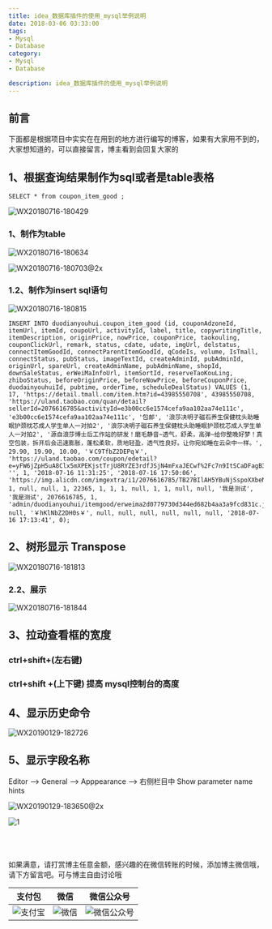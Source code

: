 ```yaml
---
title: idea_数据库插件的使用_mysql举例说明
date: 2018-03-06 03:33:00
tags: 
- Mysql
- Database
category: 
- Mysql
- Database

description: idea_数据库插件的使用_mysql举例说明
---
```

<!-- image url 
https://raw.githubusercontent.com/HealerJean/HealerJean.github.io/master/blogImages
　　首行缩进
<font color="red">  </font>
-->

## 前言

下面都是根据项目中实实在在用到的地方进行编写的博客，如果有大家用不到的，大家想知道的，可以直接留言，博主看到会回复大家的

## 1、根据查询结果制作为sql或者是table表格


```
SELECT * from coupon_item_good ;

```

![WX20180716-180429](https://raw.githubusercontent.com/HealerJean/HealerJean.github.io/master/blogImages/WX20180716-180429.png)


### 1、制作为table

![WX20180716-180634](https://raw.githubusercontent.com/HealerJean/HealerJean.github.io/master/blogImages/WX20180716-180634.png)

![WX20180716-180703@2x](https://raw.githubusercontent.com/HealerJean/HealerJean.github.io/master/blogImages/WX20180716-180703@2x.png)



### 1.2、制作为insert sql语句

![WX20180716-180815](https://raw.githubusercontent.com/HealerJean/HealerJean.github.io/master/blogImages/WX20180716-180815.png)





```
INSERT INTO duodianyouhui.coupon_item_good (id, couponAdzoneId, itemUrl, itemId, coupoUrl, activityId, label, title, copywritingTitle, itemDescription, originPrice, nowPrice, couponPrice, taokouling, couponClickUrl, remark, status, cdate, udate, imgUrl, delstatus, connectItemGoodId, connectParentItemGoodId, qCodeIs, volume, IsTmall, connectStatus, pubStatus, imageTextId, createAdminId, pubAdminId, originUrl, spareUrl, createAdminName, pubAdminName, shopId, downSaleStatus, erWeiMaInfoUrl, itemSortId, reserveTaoKouLing, zhiboStatus, beforeOriginPrice, beforeNowPrice, beforeCouponPrice, duodainyouhuiId, pubtime, orderTime, scheduleDealStatus) VALUES (1, 17, 'https://detail.tmall.com/item.htm?id=43985550708', 43985550708, 'https://uland.taobao.com/quan/detail?sellerId=2076616785&activityId=e3b00cc6e1574cefa9aa102aa74e111c', 'e3b00cc6e1574cefa9aa102aa74e111c', '包邮', '浪莎决明子磁石养生保健枕头助睡眠护颈枕芯成人学生单人一对拍2', '浪莎决明子磁石养生保健枕头助睡眠护颈枕芯成人学生单人一对拍2', '源自浪莎博士后工作站的研发！磨毛静音~透气，舒柔，高弹~给你整晚好梦！真空包装，拆开后会迅速膨胀，蓬松柔软，质地轻盈，透气性良好。让你宛如睡在云朵中一样。', 29.90, 19.90, 10.00, '￥C9TfbZ2DEPq￥', 'https://uland.taobao.com/coupon/edetail?e=yFW6jZpH5uA8Clx5mXPEKjstTrjU8RYZE3rdfJSjN4mFxaJECwf%2Fc7n9ItSCaDFagB3%2F5XdBW0SDxq6nENWpgpEE6WxWorXt%2BMUwzxYlSKHD%2FXDu4igYWHtrlwV1Hhl%2BADDIjqvO8i%2BFuwh2CRsScGc1TL3CrsHNSJs2ttvReFLnbYfZPG6qkkBsXx8cnY%2FDbSfud4H1FX%2BYPB4BsjiSsw%3D%3D&traceId=0bb75c5615317118817038686e', '', 1, '2018-07-16 11:31:25', '2018-07-16 17:50:06', 'https://img.alicdn.com/imgextra/i1/2076616785/TB27BIlAH5YBuNjSspoXXbeNFXa_!!2076616785.jpg', 1, null, null, 1, 22365, 1, 1, 1, null, 1, 1, null, null, '我是测试', '我是测试', 2076616785, 1, 'admin/duodianyouhui/itemgood/erweima2d0779730d344ed682b4aa3a9fcd831c.jpg', null, '￥hKlNbZ2DH0s￥', null, null, null, null, null, null, '2018-07-16 17:13:41', 0);
```




## 2、树形显示 Transpose


![WX20180716-181813](https://raw.githubusercontent.com/HealerJean/HealerJean.github.io/master/blogImages/WX20180716-181813.png)


### 2.2、展示

![WX20180716-181844](https://raw.githubusercontent.com/HealerJean/HealerJean.github.io/master/blogImages/WX20180716-181844.png)


## 3、拉动查看框的宽度

### ctrl+shift+(左右键)

### ctrl+shift +(上下键) 提高 mysql控制台的高度


## 4、显示历史命令
![WX20190129-182726](https://raw.githubusercontent.com/HealerJean/HealerJean.github.io/master/blogImages/WX20190129-182726.png)


## 5、显示字段名称

Editor —> General —> Apppearance —> 右侧栏目中 Show parameter name hints


![WX20190129-183650@2x](https://raw.githubusercontent.com/HealerJean/HealerJean.github.io/master/blogImages/WX20190129-183650@2x.png)

![1](https://img-blog.csdn.net/2018082012030550?watermark/2/text/aHR0cHM6Ly9ibG9nLmNzZG4ubmV0L3podXFpdWh1aQ==/font/5a6L5L2T/fontsize/400/fill/I0JBQkFCMA==/dissolve/70)



<br/><br/><br/>
如果满意，请打赏博主任意金额，感兴趣的在微信转账的时候，添加博主微信哦， 请下方留言吧。可与博主自由讨论哦

|支付包 | 微信|微信公众号|
|:-------:|:-------:|:------:|
|![支付宝](https://raw.githubusercontent.com/HealerJean/HealerJean.github.io/master/assets/img/tctip/alpay.jpg) | ![微信](https://raw.githubusercontent.com/HealerJean/HealerJean.github.io/master/assets/img/tctip/weixin.jpg)|![微信公众号](https://raw.githubusercontent.com/HealerJean/HealerJean.github.io/master/assets/img/my/qrcode_for_gh_a23c07a2da9e_258.jpg)|




<!-- Gitalk 评论 start  -->

<link rel="stylesheet" href="https://unpkg.com/gitalk/dist/gitalk.css">
<script src="https://unpkg.com/gitalk@latest/dist/gitalk.min.js"></script> 
<div id="gitalk-container"></div>    
 <script type="text/javascript">
    var gitalk = new Gitalk({
		clientID: `1d164cd85549874d0e3a`,
		clientSecret: `527c3d223d1e6608953e835b547061037d140355`,
		repo: `HealerJean.github.io`,
		owner: 'HealerJean',
		admin: ['HealerJean'],
		id: '9D6D9d6YE4ewq8Rj',
    });
    gitalk.render('gitalk-container');
</script> 

<!-- Gitalk end -->

